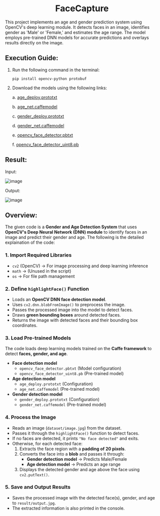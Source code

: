 <h1 align="center">FaceCapture</h1>
This project implements an age and gender prediction system using OpenCV's deep learning module. It detects faces in an image, identifies gender as 'Male' or 'Female,' and estimates the age range. The model employs pre-trained DNN models for accurate predictions and overlays results directly on the image.

## Execution Guide:
1. Run the following command in the terminal:
   ```
   pip install opencv-python protobuf
   ```

2. Download the models using the following links:
 
   a. [age_deploy.prototxt](https://github.com/kr1shnasomani/Facetronix/blob/main/GenAgeNet/model/age_deploy.prototxt)
   
   b. [age_net.caffemodel](https://github.com/kr1shnasomani/Facetronix/blob/main/GenAgeNet/model/age_net.caffemodel)
   
   c. [gender_deploy.prototxt](https://github.com/kr1shnasomani/Facetronix/blob/main/GenAgeNet/model/gender_deploy.prototxt)
   
   d. [gender_net.caffemodel](https://github.com/kr1shnasomani/Facetronix/blob/main/GenAgeNet/model/gender_net.caffemodel)
   
   e. [opencv_face_detector.pbtxt](https://github.com/kr1shnasomani/Facetronix/blob/main/GenAgeNet/model/opencv_face_detector.pbtxt)
   
   f. [opencv_face_detector_uint8.pb](https://github.com/kr1shnasomani/Facetronix/blob/main/GenAgeNet/model/opencv_face_detector_uint8.pb)
   
## Result:

Input:

![image](https://github.com/user-attachments/assets/fbb0b199-7489-4a1b-8c77-01d45de4ad8b)

Output:

![image](https://github.com/user-attachments/assets/32836ac2-e2cb-4faa-a6e2-6b1c5b8a3376)

## Overview:
The given code is a **Gender and Age Detection System** that uses **OpenCV's Deep Neural Network (DNN) module** to identify faces in an image and predict their gender and age.  The following is the detailed explaination of the code:

### **1. Import Required Libraries**  
- `cv2` (OpenCV) → For image processing and deep learning inference  
- `math` → (Unused in the script)  
- `os` → For file path management  

### **2. Define `highlightFace()` Function**  
- Loads an **OpenCV DNN face detection model**.  
- Uses `cv2.dnn.blobFromImage()` to preprocess the image.  
- Passes the processed image into the model to detect faces.  
- Draws **green bounding boxes** around detected faces.  
- Returns the image with detected faces and their bounding box coordinates.  

### **3. Load Pre-trained Models**  
The code loads deep learning models trained on the **Caffe framework** to detect **faces, gender, and age**.  
- **Face detection model**  
  - `opencv_face_detector.pbtxt` (Model configuration)  
  - `opencv_face_detector_uint8.pb` (Pre-trained model)  
- **Age detection model**  
  - `age_deploy.prototxt` (Configuration)  
  - `age_net.caffemodel` (Pre-trained model)  
- **Gender detection model**  
  - `gender_deploy.prototxt` (Configuration)  
  - `gender_net.caffemodel` (Pre-trained model)  

### **4. Process the Image**  
- Reads an image (`dataset/image.jpg`) from the dataset.  
- Passes it through the `highlightFace()` function to detect faces.  
- If no faces are detected, it prints `"No face detected"` and exits.  
- Otherwise, for each detected face:  
  1. Extracts the face region with a **padding of 20 pixels**.  
  2. Converts the face into a **blob** and passes it through:  
     - **Gender detection model** → Predicts Male/Female  
     - **Age detection model** → Predicts an age range  
  3. Displays the detected gender and age above the face using `cv2.putText()`.  

### **5. Save and Output Results**  
- Saves the processed image with the detected face(s), gender, and age to `result/output.jpg`.  
- The extracted information is also printed in the console.  
